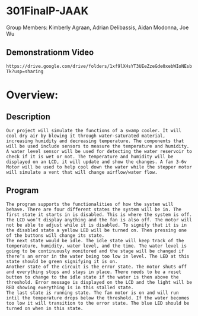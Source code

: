 # 301FinalP-JAAK
Group Members: Kimberly Agraan, Adrian Delibassis, Aidan Modonna, Joe Wu

## Demonstrationm Video
``
https://drive.google.com/drive/folders/1xf9lX4sYT3UEeZzeGde0xebWIoNEsbTk?usp=sharing
``

# Overview:
## Description 
	Our project will simulate the functions of a swamp cooler. It will cool dry air by blowing it through water-saturated material, increasing humidity and decreasing temperature. The components that will be used include sensors to measure the temperature and humidity. A water level sensor will be used for detecting the water reservoir to check if it is wet or not. The temperature and humidity will be displayed on an LCD, it will update and show the changes. A fan 3-6v Motor will be used to help cool down the water while the stepper motor will simulate a vent that will change airflow/water flow. 

## Program
	The program supports the functionalities of how the system will behave. There are four different states the system will be in. The first state it starts in is disabled. This is where the system is off. The LCD won’t display anything and the fan is also off. The motor will not be able to adjust while it is disabled. To signify that it is in the disabled state a yellow LED will be turned on. Then pressing one of the buttons will change its state. 
	The next state would be idle. The idle state will keep track of the temperature, humidity, water level, and the time. The water level is going to be continuously monitored and the stage will be changed if there’s an error in the water being too low in level. The LED at this state should be green signifying it is on.
	Another state of the circuit is the error state. The motor shuts off and everything stops and stays in place. There needs to be a reset button to change to the idle state if the water is then above the threshold. Error message is displayed on the LCD and the light will be RED showing everything is in this stalled state.
	The last state is running state. The fan motor is on and will run intil the temperature drops below the threshold. If the water becomes too low it will transition to the error state. The blue LED should be turned on when in this state.
